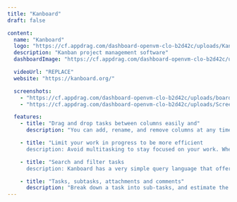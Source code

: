 ```yaml
---
title: "Kanboard"
draft: false

content:
  name: "Kanboard"
  logo: "https://cf.appdrag.com/dashboard-openvm-clo-b2d42c/uploads/Kanboard-TAr7.png"
  description: "Kanban project management software"
  dashboardImage: "https://cf.appdrag.com/dashboard-openvm-clo-b2d42c/uploads/board-Edbz.png"

  videoUrl: "REPLACE"
  website: "https://kanboard.org/"

  screenshots:
    - "https://cf.appdrag.com/dashboard-openvm-clo-b2d42c/uploads/board-Edbz.png"
    - "https://cf.appdrag.com/dashboard-openvm-clo-b2d42c/uploads/Screenshot-2024-04-17-191559-wab6.png"

  features:
    - title: "Drag and drop tasks between columns easily and"
      description: "You can add, rename, and remove columns at any time to adapt the board to your project with automated workflow actions."

    - title: "Limit your work in progress to be more efficient
      description: Avoid multitasking to stay focused on your work. When you are over the limit, the column is highlighted and supports Translations into 30+ languages."

    - title: "Search and filter tasks
      description: Kanboard has a very simple query language that offers the flexibility to find tasks in no time. Dynamically apply custom filters on the board to find what you need. Search by assignees, description, categories, due date, etc."

    - title: "Tasks, subtasks, attachments and comments"
      description: "Break down a task into sub-tasks, and estimate the time or the complexity. Describe your task by using Markdown syntax. Add comments, and documents, change the color, the category, the assignee, and the due date. Move or duplicate your tasks across projects with one click."
---
```

